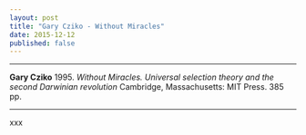 ```yaml
---
layout: post
title: "Gary Cziko - Without Miracles"
date: 2015-12-12
published: false
---
```




***
<b>Gary Cziko</b> 1995. _Without Miracles. Universal selection theory and the second Darwinian revolution_ Cambridge, Massachusetts: MIT Press. 385 pp.

***

xxx
